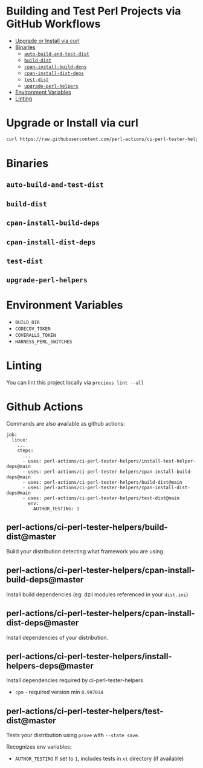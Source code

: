 # Building and Test Perl Projects via GitHub Workflows

<!-- vim-markdown-toc GFM -->

* [Upgrade or Install via curl](#upgrade-or-install-via-curl)
* [Binaries](#binaries)
  * [`auto-build-and-test-dist`](#auto-build-and-test-dist)
  * [`build-dist`](#build-dist)
  * [`cpan-install-build-deps`](#cpan-install-build-deps)
  * [`cpan-install-dist-deps`](#cpan-install-dist-deps)
  * [`test-dist`](#test-dist)
  * [`upgrade-perl-helpers`](#upgrade-perl-helpers)
* [Environment Variables](#environment-variables)
* [Linting](#linting)

<!-- vim-markdown-toc -->

# Upgrade or Install via curl

```bash
curl https://raw.githubusercontent.com/perl-actions/ci-perl-tester-helpers/master/bin/upgrade-perl-helpers | bash
```

# Binaries

## `auto-build-and-test-dist`

## `build-dist`

## `cpan-install-build-deps`

## `cpan-install-dist-deps`

## `test-dist`

## `upgrade-perl-helpers`

# Environment Variables

* `BUILD_DIR`
* `CODECOV_TOKEN`
* `COVERALLS_TOKEN`
* `HARNESS_PERL_SWITCHES`

# Linting

You can lint this project locally via `precious lint --all`

# Github Actions

Commands are also available as github actions:
```
job:
  linux:
    ...
    steps:
	  ...
      - uses: perl-actions/ci-perl-tester-helpers/install-test-helper-deps@main
      - uses: perl-actions/ci-perl-tester-helpers/cpan-install-build-deps@main
      - uses: perl-actions/ci-perl-tester-helpers/build-dist@main
      - uses: perl-actions/ci-perl-tester-helpers/cpan-install-dist-deps@main
      - uses: perl-actions/ci-perl-tester-helpers/test-dist@main
        env:
          AUTHOR_TESTING: 1
```

## perl-actions/ci-perl-tester-helpers/build-dist@master

Build your distribution detecting what framework you are using.

## perl-actions/ci-perl-tester-helpers/cpan-install-build-deps@master

Install build dependencies (eg: dzil modules referenced in your `dist.ini`)

## perl-actions/ci-perl-tester-helpers/cpan-install-dist-deps@master

Install dependencies of your distribution.

## perl-actions/ci-perl-tester-helpers/install-helpers-deps@master

Install dependencies required by ci-perl-tester-helpers

- `cpm` - required version min `0.997014`

## perl-actions/ci-perl-tester-helpers/test-dist@master

Tests your distribution using `prove` with `--state save`.

Recognizes env variables:

- `AUTHOR_TESTING`
  If set to `1`, includes tests in `xt` directory (if available)
